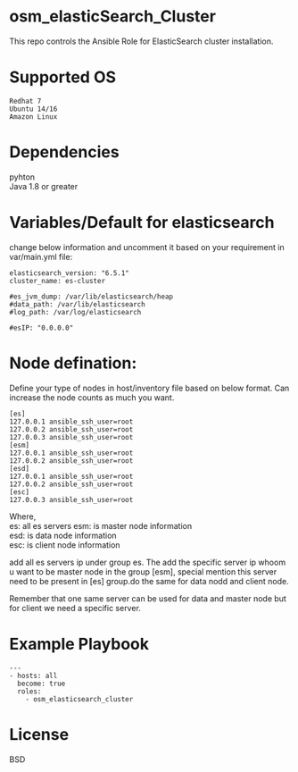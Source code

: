 # osm_elasticSearch_Cluster
This repo controls the Ansible Role for ElasticSearch cluster installation.

# Supported OS  

```
Redhat 7
Ubuntu 14/16
Amazon Linux
```

# Dependencies
pyhton  
Java 1.8 or greater 

# Variables/Default for elasticsearch
change below information and uncomment it based on your requirement in var/main.yml file:

```
elasticsearch_version: "6.5.1"
cluster_name: es-cluster

#es_jvm_dump: /var/lib/elasticsearch/heap
#data_path: /var/lib/elasticsearch
#log_path: /var/log/elasticsearch

#esIP: "0.0.0.0"
```

# Node defination:
Define your type of nodes in host/inventory file based on below format. Can increase the node counts as much you want. 

```
[es]
127.0.0.1 ansible_ssh_user=root
127.0.0.2 ansible_ssh_user=root
127.0.0.3 ansible_ssh_user=root
[esm]
127.0.0.1 ansible_ssh_user=root
127.0.0.2 ansible_ssh_user=root
[esd]
127.0.0.1 ansible_ssh_user=root
127.0.0.2 ansible_ssh_user=root
[esc]
127.0.0.3 ansible_ssh_user=root

```
Where,  
es: all es servers
esm: is master node information  
esd: is data node information  
esc: is client node information



add all es servers ip under group es. The add the specific server ip whoom u want to be master node in the group [esm], special mention this server need to be present in [es] group.do the same for data nodd and client node.

Remember that one same server can be  used for data and master node but for client we need a specific server.  

# Example Playbook

```
---
- hosts: all
  become: true
  roles:
    - osm_elasticsearch_cluster

```

# License

BSD
